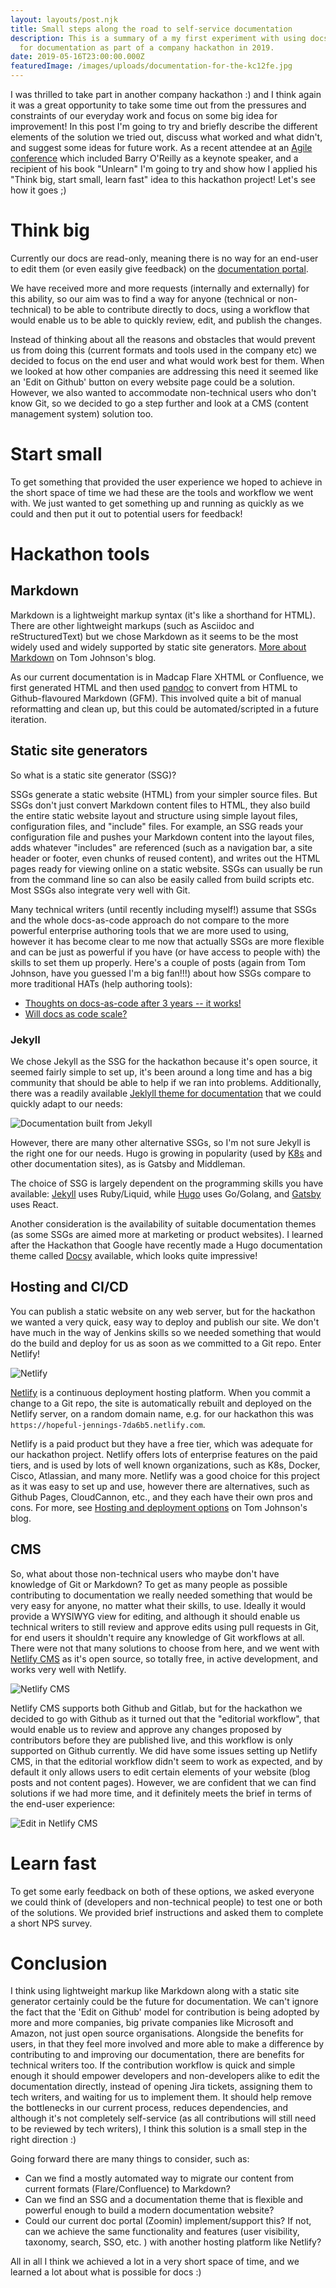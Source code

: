 ```yaml
---
layout: layouts/post.njk
title: Small steps along the road to self-service documentation
description: This is a summary of a my first experiment with using docs-as-code
  for documentation as part of a company hackathon in 2019.
date: 2019-05-16T23:00:00.000Z
featuredImage: /images/uploads/documentation-for-the-kc12fe.jpg
---
```

I was thrilled to take part in another company hackathon :) and I think again it was a great opportunity to take some time out from the pressures and constraints of our everyday work and focus on some big idea for improvement! In this post I'm going to try and briefly describe the different elements of the solution we tried out, discuss what worked and what didn't, and suggest some ideas for future work. As a recent attendee at an [Agile conference](/posts/firstpost/) which included Barry O'Reilly as a keynote speaker, and a recipient of his book "Unlearn" I'm going to try and show how I applied his "Think big, start small, learn fast" idea to this hackathon project! Let's see how it goes ;)

# Think big

Currently our docs are read-only, meaning there is no way for an end-user to edit them (or even easily give feedback) on the [documentation portal](https://docs.axway.com).

We have received more and more requests (internally and externally) for this ability, so our aim was to find a way for anyone (technical or non-technical) to be able to contribute directly to docs, using a workflow that would enable us to be able to quickly review, edit, and publish the changes.

Instead of thinking about all the reasons and obstacles that would prevent us from doing this (current formats and tools used in the company etc) we decided to focus on the end user and what would work best for them. When we looked at how other companies are addressing this need it seemed like an 'Edit on Github' button on every website page could be a solution. However, we also wanted to accommodate non-technical users who don't know Git, so we decided to go a step further and look at a CMS (content management system) solution too.

# Start small

To get something that provided the user experience we hoped to achieve in the short space of time we had these are the tools and workflow we went with. We just wanted to get something up and running as quickly as we could and then put it out to potential users for feedback!

# Hackathon tools

## Markdown

Markdown is a lightweight markup syntax (it's like a shorthand for HTML). There are other lightweight markups (such as Asciidoc and reStructuredText) but we chose Markdown as it seems to be the most widely used and widely supported by static site generators. [More about Markdown](https://idratherbewriting.com/learnapidoc/pubapis_markdown.html) on Tom Johnson's blog.

As our current documentation is in Madcap Flare XHTML or Confluence, we first generated HTML and then used [pandoc](https://pandoc.org/) to convert from HTML to Github-flavoured Markdown (GFM). This involved quite a bit of manual reformatting and clean up, but this could be automated/scripted in a future iteration.

## Static site generators

So what is a static site generator (SSG)?

SSGs generate a static website (HTML) from your simpler source files. But SSGs don't just convert Markdown content files to HTML, they also build the entire static website layout and structure using simple layout files, configuration files, and "include" files. For example, an SSG reads your configuration file and pushes your Markdown content into the layout files, adds whatever "includes" are referenced (such as a navigation bar, a site header or footer, even chunks of reused content), and writes out the HTML pages ready for viewing online on a static website. SSGs can usually be run from the command line so can also be easily called from build scripts etc. Most SSGs also integrate very well with Git.

Many technical writers (until recently including myself!) assume that SSGs and the whole docs-as-code approach do not compare to the more powerful enterprise authoring tools that we are more used to using, however it has become clear to me now that actually SSGs are more flexible and can be just as powerful if you have (or have access to people with) the skills to set them up properly. Here's a couple of posts (again from Tom Johnson, have you guessed I'm a big fan!!!) about how SSGs compare to more traditional HATs (help authoring tools):

* [Thoughts on docs-as-code after 3 years -- it works!](https://idratherbewriting.com/2018/07/03/docs-as-code-after-three-years/)
* [Will docs as code scale?](https://idratherbewriting.com/2016/08/01/responding-to-feedback-on-modern-tech-writing-review/)

### Jekyll

We chose Jekyll as the SSG for the hackathon because it's open source, it seemed fairly simple to set up, it's been around a long time and has a big community that should be able to help if we ran into problems. Additionally, there was a readily available [Jeklyll theme for documentation](https://idratherbewriting.com/documentation-theme-jekyll/) that we could quickly adapt to our needs:

![Documentation built from Jekyll](/images/uploads/jekyll.png "Documentation site built from Jekyll")

However, there are many other alternative SSGs, so I'm not sure Jekyll is the right one for our needs. Hugo is growing in popularity (used by [K8s](https://kubernetes.io/docs/home/) and other documentation sites), as is Gatsby and Middleman.

The choice of SSG is largely dependent on the programming skills you have available: [Jekyll](https://jekyllrb.com/) uses Ruby/Liquid, while [Hugo](https://gohugo.io/) uses Go/Golang, and [Gatsby](https://www.gatsbyjs.org/) uses React.

Another consideration is the availability of suitable documentation themes (as some SSGs are aimed more at marketing or product websites). I learned after the Hackathon that Google have recently made a Hugo documentation theme called [Docsy](https://github.com/google/docsy) available, which looks quite impressive!

## Hosting and CI/CD

You can publish a static website on any web server, but for the hackathon we wanted a very quick, easy way to deploy and publish our site. We don't have much in the way of Jenkins skills so we needed something that would do the build and deploy for us as soon as we committed to a Git repo. Enter Netlify!

![Netlify](/images/uploads/netlify_hackathon.png "Netlify")

[Netlify](https://www.netlify.com/) is a continuous deployment hosting platform. When you commit a change to a Git repo, the site is automatically rebuilt and deployed on the Netlify server, on a random domain name, e.g. for our hackathon this was `https://hopeful-jennings-7da6b5.netlify.com`.

Netlify is a paid product but they have a free tier, which was adequate for our hackathon project. Netlify offers lots of enterprise features on the paid tiers, and is used by lots of well known organizations, such as K8s, Docker, Cisco, Atlassian, and many more. Netlify was a good choice for this project as it was easy to set up and use, however there are alternatives, such as Github Pages, CloudCannon, etc., and they each have their own pros and cons. For more, see [Hosting and deployment options](https://idratherbewriting.com/learnapidoc/pubapis_hosting_and_deployment.html) on Tom Johnson's blog.

## CMS

So, what about those non-technical users who maybe don't have knowledge of Git or Markdown? To get as many people as possible contributing to documentation we really needed something that would be very easy for anyone, no matter what their skills, to use. Ideally it would provide a WYSIWYG view for editing, and although it should enable us technical writers to still review and approve edits using pull requests in Git, for end users it shouldn't require any knowledge of Git workflows at all. There were not that many solutions to choose from here, and we went with [Netlify CMS](https://www.netlifycms.org/) as it's open source, so totally free, in active development, and works very well with Netlify.

![Netlify CMS](/images/uploads/cms_hackathon.png "Netlify CMS")

Netlify CMS supports both Github and Gitlab, but for the hackathon we decided to go with Github as it turned out that the "editorial workflow", that would enable us to review and approve any changes proposed by contributors before they are published live, and this workflow is only supported on Github currently. We did have some issues setting up Netlify CMS, in that the editorial workflow didn't seem to work as expected, and by default it only allows users to edit certain elements of your website (blog posts and not content pages). However, we are confident that we can find solutions if we had more time, and it definitely meets the brief in terms of the end-user experience:

![Edit in Netlify CMS](/images/uploads/usecms_hackathon.png "Edit in Netlify CMS")

# Learn fast

To get some early feedback on both of these options, we asked everyone we could think of (developers and non-technical people) to test one or both of the solutions. We provided brief instructions and asked them to complete a short NPS survey. 

# Conclusion

I think using lightweight markup like Markdown along with a static site generator certainly could be the future for documentation. We can't ignore the fact that the 'Edit on Github' model for contribution is being adopted by more and more companies, big private companies like Microsoft and Amazon, not just open source organisations. Alongside the benefits for users, in that they feel more involved and more able to make a difference by contributing to and improving our documentation, there are benefits for technical writers too. If the contribution workflow is quick and simple enough it should empower developers and non-developers alike to edit the documentation directly, instead of opening Jira tickets, assigning them to tech writers, and waiting for us to implement them. It should help remove the bottlenecks in our current process, reduces dependencies, and although it's not completely self-service (as all contributions will still need to be reviewed by tech writers), I think this solution is a small step in the right direction :)

Going forward there are many things to consider, such as:

* Can we find a mostly automated way to migrate our content from current formats (Flare/Confluence) to Markdown?
* Can we find an SSG and a documentation theme that is flexible and powerful enough to build a modern documentation website?
* Could our current doc portal (Zoomin) implement/support this? If not, can we achieve the same functionality and features (user visibility, taxonomy, search, SSO, etc. ) with another hosting platform like Netlify?

All in all I think we achieved a lot in a very short space of time, and we learned a lot about what is possible for docs :)